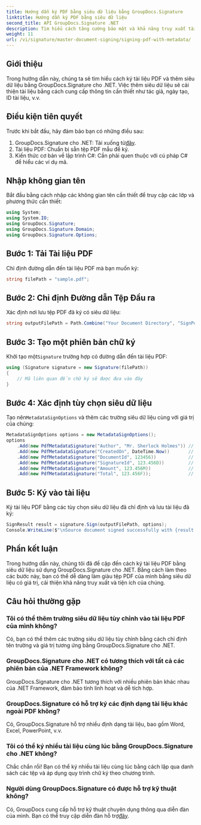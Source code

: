 ```yaml
---
title: Hướng dẫn ký PDF bằng siêu dữ liệu bằng GroupDocs.Signature
linktitle: Hướng dẫn ký PDF bằng siêu dữ liệu
second_title: API GroupDocs.Signature .NET
description: Tìm hiểu cách tăng cường bảo mật và khả năng truy xuất tài liệu PDF của bạn bằng cách ký chúng bằng siêu dữ liệu sử dụng GroupDocs.Signature cho .NET. Hướng dẫn toàn diện này cung cấp một cách rõ ràng.
weight: 11
url: /vi/signature/master-document-signing/signing-pdf-with-metadata/
---
```

## Giới thiệu

Trong hướng dẫn này, chúng ta sẽ tìm hiểu cách ký tài liệu PDF và thêm siêu dữ liệu bằng GroupDocs.Signature cho .NET. Việc thêm siêu dữ liệu sẽ cải thiện tài liệu bằng cách cung cấp thông tin cần thiết như tác giả, ngày tạo, ID tài liệu, v.v.

## Điều kiện tiên quyết

Trước khi bắt đầu, hãy đảm bảo bạn có những điều sau:

1.  GroupDocs.Signature cho .NET: Tải xuống từ[đây](https://releases.groupdocs.com/signature/net/).
2. Tài liệu PDF: Chuẩn bị sẵn tệp PDF mẫu để ký.
3. Kiến thức cơ bản về lập trình C#: Cần phải quen thuộc với cú pháp C# để hiểu các ví dụ mã.

## Nhập không gian tên

Bắt đầu bằng cách nhập các không gian tên cần thiết để truy cập các lớp và phương thức cần thiết:

```csharp
using System;
using System.IO;
using GroupDocs.Signature;
using GroupDocs.Signature.Domain;
using GroupDocs.Signature.Options;
```

## Bước 1: Tải Tài liệu PDF

Chỉ định đường dẫn đến tài liệu PDF mà bạn muốn ký:

```csharp
string filePath = "sample.pdf";
```

## Bước 2: Chỉ định Đường dẫn Tệp Đầu ra

Xác định nơi lưu tệp PDF đã ký có siêu dữ liệu:

```csharp
string outputFilePath = Path.Combine("Your Document Directory", "SignPdfWithMetadata", "SignedWithMetadata.pdf");
```

## Bước 3: Tạo một phiên bản chữ ký

 Khởi tạo một`Signature` trường hợp có đường dẫn đến tài liệu PDF:

```csharp
using (Signature signature = new Signature(filePath))
{
    // Mã liên quan đến chữ ký sẽ được đưa vào đây
}
```

## Bước 4: Xác định tùy chọn siêu dữ liệu

 Tạo nên`MetadataSignOptions` và thêm các trường siêu dữ liệu cùng với giá trị của chúng:

```csharp
MetadataSignOptions options = new MetadataSignOptions();
options
    .Add(new PdfMetadataSignature("Author", "Mr. Sherlock Holmes")) // Giá trị chuỗi
    .Add(new PdfMetadataSignature("CreatedOn", DateTime.Now))       // Giá trị DateTime
    .Add(new PdfMetadataSignature("DocumentId", 123456))            // Giá trị số nguyên
    .Add(new PdfMetadataSignature("SignatureId", 123.456D))         // Giá trị kép
    .Add(new PdfMetadataSignature("Amount", 123.456M))              // Giá trị thập phân
    .Add(new PdfMetadataSignature("Total", 123.456F));              // Giá trị float
```

## Bước 5: Ký vào tài liệu

Ký tài liệu PDF bằng các tùy chọn siêu dữ liệu đã chỉ định và lưu tài liệu đã ký:

```csharp
SignResult result = signature.Sign(outputFilePath, options);
Console.WriteLine($"\nSource document signed successfully with {result.Succeeded.Count} signature(s).\nFile saved at {outputFilePath}.");
```

## Phần kết luận

Trong hướng dẫn này, chúng tôi đã đề cập đến cách ký tài liệu PDF bằng siêu dữ liệu sử dụng GroupDocs.Signature cho .NET. Bằng cách làm theo các bước này, bạn có thể dễ dàng làm giàu tệp PDF của mình bằng siêu dữ liệu có giá trị, cải thiện khả năng truy xuất và tiện ích của chúng.

## Câu hỏi thường gặp

### Tôi có thể thêm trường siêu dữ liệu tùy chỉnh vào tài liệu PDF của mình không?

Có, bạn có thể thêm các trường siêu dữ liệu tùy chỉnh bằng cách chỉ định tên trường và giá trị tương ứng bằng GroupDocs.Signature cho .NET.

### GroupDocs.Signature cho .NET có tương thích với tất cả các phiên bản của .NET Framework không?

GroupDocs.Signature cho .NET tương thích với nhiều phiên bản khác nhau của .NET Framework, đảm bảo tính linh hoạt và dễ tích hợp.

### GroupDocs.Signature có hỗ trợ ký các định dạng tài liệu khác ngoài PDF không?

Có, GroupDocs.Signature hỗ trợ nhiều định dạng tài liệu, bao gồm Word, Excel, PowerPoint, v.v.

### Tôi có thể ký nhiều tài liệu cùng lúc bằng GroupDocs.Signature cho .NET không?

Chắc chắn rồi! Bạn có thể ký nhiều tài liệu cùng lúc bằng cách lặp qua danh sách các tệp và áp dụng quy trình chữ ký theo chương trình.

### Người dùng GroupDocs.Signature có được hỗ trợ kỹ thuật không?

 Có, GroupDocs cung cấp hỗ trợ kỹ thuật chuyên dụng thông qua diễn đàn của mình. Bạn có thể truy cập diễn đàn hỗ trợ[đây](https://forum.groupdocs.com/c/signature/13).
